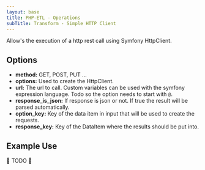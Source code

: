 ```yaml
---
layout: base
title: PHP-ETL - Operations
subTitle: Transform - Simple HTTP Client
---
```


Allow's the execution of a http rest call using Symfony HttpClient.

## Options

- **method:** GET, POST, PUT ...
- **options:** Used to create the HttpClient.
- **url:** The url to call. Custom variables can be used with the symfony expression language. Todo so the option needs to start with `@`.
- **response_is_json:** If response is json or not. If true the result will be parsed automatically.
- **option_key:** Key of the data item in input that will be used to create the requests.
- **response_key:** Key of the DataItem where the results should be put into.

## Example Use

🚧 TODO 🚧